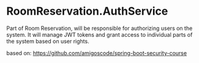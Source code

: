 # RoomReservation.AuthService
Part of Room Reservation, will be responsible for authorizing users on the system. It will manage JWT tokens and grant access to individual parts of the system based on user rights.

based on: https://github.com/amigoscode/spring-boot-security-course

